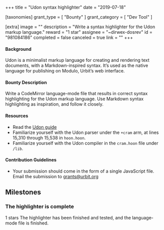+++
title = "Udon syntax highlighter"
date = "2019-07-18"

[taxonomies]
grant_type = [ "Bounty" ]
grant_category = [ "Dev Tool" ]

[extra]
image = ""
description = "Write a syntax highlighter for the Udon markup language."
reward = "1 star"
assignee = "~dirwex-dosrev"
id = "981084186"
completed = false
canceled = true
link = ""
+++

#### Background

Udon is a minimalist markup language for creating and rendering text documents, with a Markdown-inspired syntax. It’s used as the native language for publishing on Modulo, Urbit’s web interface.

#### Bounty Description

Write a CodeMirror language-mode file that results in correct syntax highlighting for the Udon markup language. Use Markdown syntax highlighting as inspiration, and follow it closely.

#### Resources

- Read the [Udon guide](https://urbit.org/docs/using/sail-and-udon/)
- Familiarize yourself with the Udon parser under the `+cram` arm, at lines 15,310 through 15,538 in `hoon.hoon`.
- Familiarize yourself with the Udon compiler in the `cram.hoon` file under `/lib`.

#### Contribution Guidelines

- Your submission should come in the form of a single JavaScript file. Email the submission to grants@urbit.org

## Milestones

### The highlighter is complete

1 stars
The highlighter has been finished and tested, and the language-mode file is finished.
